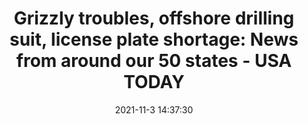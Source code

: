 ---
"title": "Grizzly troubles, offshore drilling suit, license plate shortage: News from around our 50 states - USA TODAY"
"date": "2021-11-3 14:37:30"
"feed_name": "GOOGLENEWSDRILLING"
"feed_website": "https://news.google.com/search?q=drilling%2Bincident&hl=en-US&gl=US&ceid=US:en"
"feed_rss": "https://news.google.com/rss/search?q=drilling%2Bincident&hl=en-US&gl=US&ceid=US:en"
"link": "https://www.usatoday.com/story/news/50-states/2021/11/03/grizzly-troubles-offshore-drilling-suit-license-plate-shortage-news-around-states/49315709/"
"source": "{'href': 'https://www.usatoday.com', 'title': 'USA TODAY'}"
"file": "_posts/2021-1-1-ba808c1b73c6edfb39258d361dc25dd3d60aa38f.md"
"accident": "0"
"drilling": "0"
"dead": "0"
"injured": "0"
"arrested": "0"
"place": "unknown place"
"where": "unknown site"
"causes": "unknown"
"place_uri": "unknown place"
---